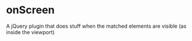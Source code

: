 onScreen
========

A jQuery plugin that does stuff when the matched elements are visible (as inside the viewport)
